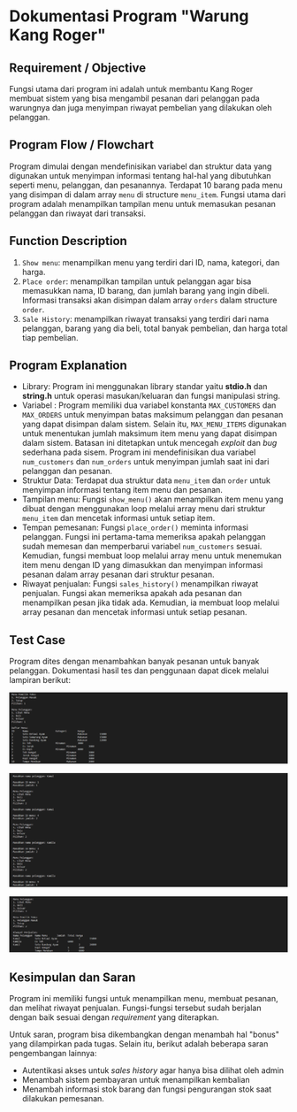 # Dokumentasi Program "Warung Kang Roger"

## Requirement / Objective

Fungsi utama dari program ini adalah untuk membantu Kang Roger membuat sistem yang bisa mengambil pesanan dari pelanggan pada warungnya dan juga menyimpan riwayat pembelian yang dilakukan oleh pelanggan.

## Program Flow / Flowchart
Program dimulai dengan mendefinisikan variabel dan struktur data yang digunakan untuk menyimpan informasi tentang hal-hal yang dibutuhkan seperti menu, pelanggan, dan pesanannya. Terdapat 10 barang pada menu yang disimpan di dalam array `menu` di structure `menu_item`. Fungsi utama dari program adalah menampilkan tampilan menu untuk memasukan pesanan pelanggan dan riwayat dari transaksi.

## Function Description
1. `Show menu`: menampilkan menu yang terdiri dari ID, nama, kategori, dan harga.
2. `Place order`: menampilkan tampilan untuk pelanggan agar bisa memasukkan nama, ID barang, dan jumlah barang yang ingin dibeli. Informasi transaksi akan disimpan dalam array `orders` dalam structure `order`.
3. `Sale History`: menampilkan riwayat transaksi yang terdiri dari nama pelanggan, barang yang dia beli, total banyak pembelian, dan harga total tiap pembelian.

## Program Explanation
- Library: Program ini menggunakan library standar yaitu **stdio.h** dan **string.h** untuk operasi masukan/keluaran dan fungsi manipulasi string.
- Variabel : Program memiliki dua variabel konstanta `MAX_CUSTOMERS` dan `MAX_ORDERS` untuk menyimpan batas maksimum pelanggan dan pesanan yang dapat disimpan dalam sistem. Selain itu, `MAX_MENU_ITEMS` digunakan untuk menentukan jumlah maksimum item menu yang dapat disimpan dalam sistem. Batasan ini ditetapkan untuk mencegah *exploit* dan *bug* sederhana pada sisem. Program ini mendefinisikan dua variabel `num_customers` dan `num_orders` untuk menyimpan jumlah saat ini dari pelanggan dan pesanan.
- Struktur Data: Terdapat dua struktur data `menu_item` dan `order` untuk menyimpan informasi tentang item menu dan pesanan.
- Tampilan menu: Fungsi `show_menu()` akan menampilkan item menu yang dibuat dengan menggunakan loop melalui array menu dari struktur `menu_item` dan mencetak informasi untuk setiap item.
- Tempan pemesanan: Fungsi `place_order()` meminta informasi pelanggan. Fungsi ini pertama-tama memeriksa apakah pelanggan sudah memesan dan memperbarui variabel `num_customers` sesuai. Kemudian, fungsi membuat loop melalui array menu untuk menemukan item menu dengan ID yang dimasukkan dan menyimpan informasi pesanan dalam array pesanan dari struktur pesanan.
- Riwayat penjualan: Fungsi `sales_history()` menampilkan riwayat penjualan. Fungsi akan memeriksa apakah ada pesanan dan menampilkan pesan jika tidak ada. Kemudian, ia membuat loop melalui array pesanan dan mencetak informasi untuk setiap pesanan.

## Test Case
Program dites dengan menambahkan banyak pesanan untuk banyak pelanggan. Dokumentasi hasil tes dan penggunaan dapat dicek melalui lampiran berikut:

![menu utama](menu.png)

![Proses Pemasukan Data Transaksi oleh Pelanggan](customer_input.png)

![Riwayat Transaksi](history.png)

## Kesimpulan dan Saran
Program ini memiliki fungsi untuk menampilkan menu, membuat pesanan, dan melihat riwayat penjualan. Fungsi-fungsi tersebut sudah berjalan dengan baik sesuai dengan *requirement* yang diterapkan.

Untuk saran, program bisa dikembangkan dengan menambah hal "bonus" yang dilampirkan pada tugas. Selain itu, berikut adalah beberapa saran pengembangan lainnya:
- Autentikasi akses untuk *sales history* agar hanya bisa dilihat oleh admin
- Menambah sistem pembayaran untuk menampilkan kembalian
- Menambah informasi stok barang dan fungsi pengurangan stok saat dilakukan pemesanan.
